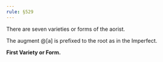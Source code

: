 ```yaml
---
rule: §529
---
```


There are seven varieties or forms of the aorist.

The augment @[a] is prefixed to the root as in the Imperfect.

**First Variety or Form.**